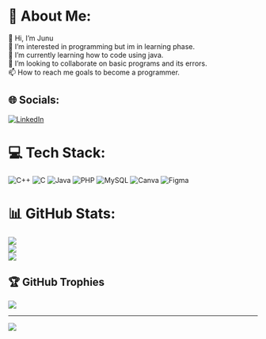 # 💫 About Me:
👋 Hi, I’m Junu<br>👀 I’m interested in programming but im in learning phase.<br>🌱 I’m currently learning how to code using java.<br>💞️ I’m looking to collaborate on basic programs and its errors.<br>📫 How to reach me goals to become a programmer.<br>


## 🌐 Socials:
[![LinkedIn](https://img.shields.io/badge/LinkedIn-%230077B5.svg?logo=linkedin&logoColor=white)](https://linkedin.com/in/Junu_Thapa) 

# 💻 Tech Stack:
![C++](https://img.shields.io/badge/c++-%2300599C.svg?style=plastic&logo=c%2B%2B&logoColor=white) ![C](https://img.shields.io/badge/c-%2300599C.svg?style=plastic&logo=c&logoColor=white) ![Java](https://img.shields.io/badge/java-%23ED8B00.svg?style=plastic&logo=openjdk&logoColor=white) ![PHP](https://img.shields.io/badge/php-%23777BB4.svg?style=plastic&logo=php&logoColor=white) ![MySQL](https://img.shields.io/badge/mysql-4479A1.svg?style=plastic&logo=mysql&logoColor=white) ![Canva](https://img.shields.io/badge/Canva-%2300C4CC.svg?style=plastic&logo=Canva&logoColor=white) ![Figma](https://img.shields.io/badge/figma-%23F24E1E.svg?style=plastic&logo=figma&logoColor=white)
# 📊 GitHub Stats:
![](https://github-readme-stats.vercel.app/api?username=0987y&theme=tokyonight&hide_border=false&include_all_commits=true&count_private=false)<br/>
![](https://nirzak-streak-stats.vercel.app/?user=0987y&theme=tokyonight&hide_border=false)<br/>
![](https://github-readme-stats.vercel.app/api/top-langs/?username=0987y&theme=tokyonight&hide_border=false&include_all_commits=true&count_private=false&layout=compact)

## 🏆 GitHub Trophies
![](https://github-profile-trophy.vercel.app/?username=0987y&theme=dark&no-frame=false&no-bg=true&margin-w=4)

---
[![](https://visitcount.itsvg.in/api?id=0987y&icon=9&color=12)](https://visitcount.itsvg.in)

<!-- Proudly created with GPRM ( https://gprm.itsvg.in ) -->
